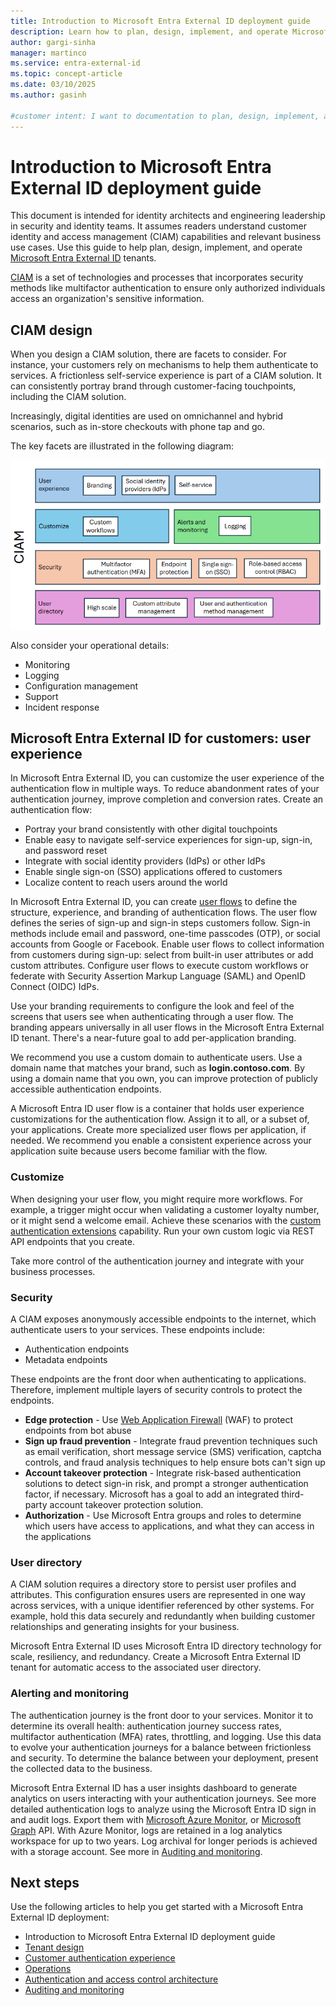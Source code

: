 ```yaml
---
title: Introduction to Microsoft Entra External ID deployment guide
description: Learn how to plan, design, implement, and operate Microsoft Entra External ID tenants.
author: gargi-sinha
manager: martinco
ms.service: entra-external-id
ms.topic: concept-article
ms.date: 03/10/2025
ms.author: gasinh

#customer intent: I want to documentation to plan, design, implement, and operate Microsoft Entra External ID in my environment.
---
```


# Introduction to Microsoft Entra External ID deployment guide

This document is intended for identity architects and engineering leadership in security and identity teams. It assumes readers understand customer identity and access management (CIAM) capabilities and relevant business use cases. Use this guide to help plan, design, implement, and operate [Microsoft Entra External ID](../external-id/external-identities-overview.md) tenants. 

[CIAM](../external-id/customers/overview-customers-ciam.md) is a set of technologies and processes that incorporates security methods like multifactor authentication to ensure only authorized individuals access an organization's sensitive information. 

## CIAM design 

When you design a CIAM solution, there are facets to consider. For instance, your customers rely on mechanisms to help them authenticate to services. A frictionless self-service experience is part of a CIAM solution. It can consistently portray brand through customer-facing touchpoints, including the CIAM solution.  

Increasingly, digital identities are used on omnichannel and hybrid scenarios, such as in-store checkouts with phone tap and go. 

The key facets are illustrated in the following diagram: 

   [![Diagram of CIAM features and options.](media/deployment-external/ciam-facets.png)](media/deployment-external/ciam-facets-expanded.png#lightbox)

Also consider your operational details:

* Monitoring
* Logging
* Configuration management
* Support
* Incident response

## Microsoft Entra External ID for customers: user experience

In Microsoft Entra External ID, you can customize the user experience of the authentication flow in multiple ways. To reduce abandonment rates of your authentication journey, improve completion and conversion rates. Create an authentication flow: 

* Portray your brand consistently with other digital touchpoints 
* Enable easy to navigate self-service experiences for sign-up, sign-in, and password reset
* Integrate with social identity providers (IdPs) or other IdPs
* Enable single sign-on (SSO) applications offered to customers
* Localize content to reach users around the world 

In Microsoft Entra External ID, you can create [user flows](../external-id/customers/how-to-user-flow-sign-up-sign-in-customers.md) to define the structure, experience, and branding of authentication flows. The user flow defines the series of sign-up and sign-in steps customers follow. Sign-in methods include email and password, one-time passcodes (OTP), or social accounts from Google or Facebook. Enable user flows to collect information from customers during sign-up: select from built-in user attributes or add custom attributes. Configure user flows to execute custom workflows or federate with Security Assertion Markup Language (SAML) and OpenID Connect (OIDC) IdPs. 

Use your branding requirements to configure the look and feel of the screens that users see when authenticating through a user flow. The branding appears universally in all user flows in the Microsoft Entra External ID tenant. There's a near-future goal to add per-application branding. 

We recommend you use a custom domain to authenticate users. Use a domain name that matches your brand, such as **login.contoso.com**. By using a domain name that you own, you can improve protection of publicly accessible authentication endpoints. 

A Microsoft Entra ID user flow is a container that holds user experience customizations for the authentication flow. Assign it to all, or a subset of, your applications. Create more specialized user flows per application, if needed. We recommend you enable a consistent experience across your application suite because users become familiar with the flow. 

### Customize

When designing your user flow, you might require more workflows. For example, a trigger might occur when validating a customer loyalty number, or it might send a welcome email. Achieve these scenarios with the [custom authentication extensions](../identity-platform/custom-extension-overview.md) capability. Run your own custom logic via REST API endpoints that you create. 

Take more control of the authentication journey and integrate with your business processes. 

### Security

A CIAM exposes anonymously accessible endpoints to the internet, which authenticate users to your services. These endpoints include: 

* Authentication endpoints
* Metadata endpoints 

These endpoints are the front door when authenticating to applications. Therefore, implement multiple layers of security controls to protect the endpoints.

* **Edge protection** - Use [Web Application Firewall](/azure/web-application-firewall/overview) (WAF) to protect endpoints from bot abuse
* **Sign up fraud prevention** - Integrate fraud prevention techniques such as email verification, short message service (SMS) verification, captcha controls, and fraud analysis techniques to help ensure bots can't sign up
* **Account takeover protection** - Integrate risk-based authentication solutions to detect sign-in risk, and prompt a stronger authentication factor, if necessary. Microsoft has a goal to add an integrated third-party account takeover protection solution.
* **Authorization** - Use Microsoft Entra groups and roles to determine which users have access to applications, and what they can access in the applications

### User directory

A CIAM solution requires a directory store to persist user profiles and attributes. This configuration ensures users are represented in one way across services, with a unique identifier referenced by other systems. For example, hold this data securely and redundantly when building customer relationships and generating insights for your business. 

Microsoft Entra External ID uses Microsoft Entra ID directory technology for scale, resiliency, and redundancy. Create a Microsoft Entra External ID tenant for automatic access to the associated user directory. 

### Alerting and monitoring

The authentication journey is the front door to your services. Monitor it to determine its overall health: authentication journey success rates, multifactor authentication (MFA) rates, throttling, and logging. Use this data to evolve your authentication journeys for a balance between frictionless and security. To determine the balance between your deployment, present the collected data to the business. 

Microsoft Entra External ID has a user insights dashboard to generate analytics on users interacting with your authentication journeys. See more detailed authentication logs to analyze using the Microsoft Entra ID sign in and audit logs. Export them with [Microsoft Azure Monitor](/azure/azure-monitor/), or [Microsoft Graph](/graph/overview) API. With Azure Monitor, logs are retained in a log analytics workspace for up to two years. Log archival for longer periods is achieved with a storage account. See more in [Auditing and monitoring](deployment-external-audit-monitor.md).

## Next steps

Use the following articles to help you get started with a Microsoft Entra External ID deployment: 

* Introduction to Microsoft Entra External ID deployment guide
* [Tenant design](deployment-external-tenant-design.md)
* [Customer authentication experience](deployment-external-customer-authentication.md)
* [Operations](deployment-external-operations.md)
* [Authentication and access control architecture](deployment-external-authentication-access-control.md)
* [Auditing and monitoring](deployment-external-audit-monitor.md)
